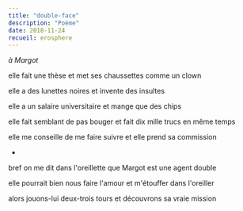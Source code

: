 ```yaml
---
title: "double-face"
description: "Poème"
date: 2018-11-24
recueil: erosphere
---
```


*à Margot*

elle fait une thèse
et met ses chaussettes comme un clown

elle a des lunettes noires
et invente des insultes

elle a un salaire universitaire
et mange que des chips

elle fait semblant de pas bouger
et fait dix mille trucs en même temps

elle me conseille de me faire suivre
et elle prend sa commission

*

bref on me dit dans l'oreillette
que Margot est une agent double

elle pourrait bien nous faire l'amour
et m'étouffer dans l'oreiller

alors jouons-lui deux-trois tours
et découvrons sa vraie mission
